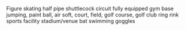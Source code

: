 Figure skating
half pipe
shuttlecock 
circuit
fully equipped gym
base jumping, paint ball, air soft, 
court, field, golf course, golf club 
ring
rink
sports facility
stadium/venue
bat
swimming goggles
